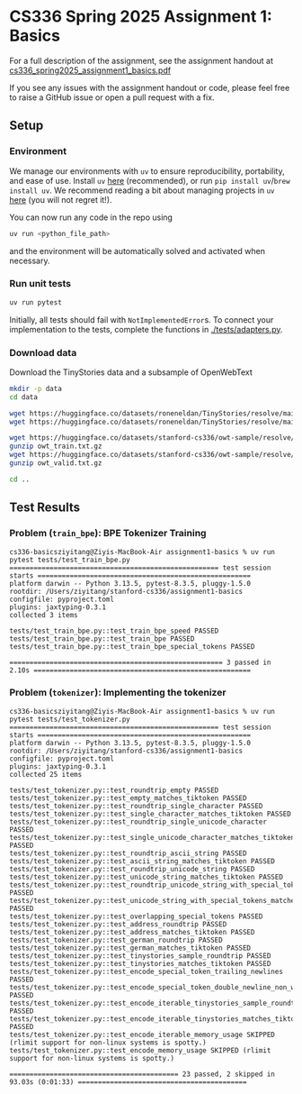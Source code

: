 # CS336 Spring 2025 Assignment 1: Basics

For a full description of the assignment, see the assignment handout at
[cs336_spring2025_assignment1_basics.pdf](./cs336_spring2025_assignment1_basics.pdf)

If you see any issues with the assignment handout or code, please feel free to
raise a GitHub issue or open a pull request with a fix.

## Setup

### Environment
We manage our environments with `uv` to ensure reproducibility, portability, and ease of use.
Install `uv` [here](https://github.com/astral-sh/uv) (recommended), or run `pip install uv`/`brew install uv`.
We recommend reading a bit about managing projects in `uv` [here](https://docs.astral.sh/uv/guides/projects/#managing-dependencies) (you will not regret it!).

You can now run any code in the repo using
```sh
uv run <python_file_path>
```
and the environment will be automatically solved and activated when necessary.

### Run unit tests


```sh
uv run pytest
```

Initially, all tests should fail with `NotImplementedError`s.
To connect your implementation to the tests, complete the
functions in [./tests/adapters.py](./tests/adapters.py).

### Download data
Download the TinyStories data and a subsample of OpenWebText

``` sh
mkdir -p data
cd data

wget https://huggingface.co/datasets/roneneldan/TinyStories/resolve/main/TinyStoriesV2-GPT4-train.txt
wget https://huggingface.co/datasets/roneneldan/TinyStories/resolve/main/TinyStoriesV2-GPT4-valid.txt

wget https://huggingface.co/datasets/stanford-cs336/owt-sample/resolve/main/owt_train.txt.gz
gunzip owt_train.txt.gz
wget https://huggingface.co/datasets/stanford-cs336/owt-sample/resolve/main/owt_valid.txt.gz
gunzip owt_valid.txt.gz

cd ..
```

## Test Results
### Problem (`train_bpe`): BPE Tokenizer Training
```
cs336-basicsziyitang@Ziyis-MacBook-Air assignment1-basics % uv run pytest tests/test_train_bpe.py 
==================================================== test session starts =====================================================
platform darwin -- Python 3.13.5, pytest-8.3.5, pluggy-1.5.0
rootdir: /Users/ziyitang/stanford-cs336/assignment1-basics
configfile: pyproject.toml
plugins: jaxtyping-0.3.1
collected 3 items                                                                                                            

tests/test_train_bpe.py::test_train_bpe_speed PASSED
tests/test_train_bpe.py::test_train_bpe PASSED
tests/test_train_bpe.py::test_train_bpe_special_tokens PASSED

===================================================== 3 passed in 2.10s ======================================================
```
### Problem (`tokenizer`): Implementing the tokenizer
```
cs336-basicsziyitang@Ziyis-MacBook-Air assignment1-basics % uv run pytest tests/test_tokenizer.py              
==================================================== test session starts =====================================================
platform darwin -- Python 3.13.5, pytest-8.3.5, pluggy-1.5.0
rootdir: /Users/ziyitang/stanford-cs336/assignment1-basics
configfile: pyproject.toml
plugins: jaxtyping-0.3.1
collected 25 items                                                                                                           

tests/test_tokenizer.py::test_roundtrip_empty PASSED
tests/test_tokenizer.py::test_empty_matches_tiktoken PASSED
tests/test_tokenizer.py::test_roundtrip_single_character PASSED
tests/test_tokenizer.py::test_single_character_matches_tiktoken PASSED
tests/test_tokenizer.py::test_roundtrip_single_unicode_character PASSED
tests/test_tokenizer.py::test_single_unicode_character_matches_tiktoken PASSED
tests/test_tokenizer.py::test_roundtrip_ascii_string PASSED
tests/test_tokenizer.py::test_ascii_string_matches_tiktoken PASSED
tests/test_tokenizer.py::test_roundtrip_unicode_string PASSED
tests/test_tokenizer.py::test_unicode_string_matches_tiktoken PASSED
tests/test_tokenizer.py::test_roundtrip_unicode_string_with_special_tokens PASSED
tests/test_tokenizer.py::test_unicode_string_with_special_tokens_matches_tiktoken PASSED
tests/test_tokenizer.py::test_overlapping_special_tokens PASSED
tests/test_tokenizer.py::test_address_roundtrip PASSED
tests/test_tokenizer.py::test_address_matches_tiktoken PASSED
tests/test_tokenizer.py::test_german_roundtrip PASSED
tests/test_tokenizer.py::test_german_matches_tiktoken PASSED
tests/test_tokenizer.py::test_tinystories_sample_roundtrip PASSED
tests/test_tokenizer.py::test_tinystories_matches_tiktoken PASSED
tests/test_tokenizer.py::test_encode_special_token_trailing_newlines PASSED
tests/test_tokenizer.py::test_encode_special_token_double_newline_non_whitespace PASSED
tests/test_tokenizer.py::test_encode_iterable_tinystories_sample_roundtrip PASSED
tests/test_tokenizer.py::test_encode_iterable_tinystories_matches_tiktoken PASSED
tests/test_tokenizer.py::test_encode_iterable_memory_usage SKIPPED (rlimit support for non-linux systems is spotty.)
tests/test_tokenizer.py::test_encode_memory_usage SKIPPED (rlimit support for non-linux systems is spotty.)

========================================== 23 passed, 2 skipped in 93.03s (0:01:33) ==========================================
```
